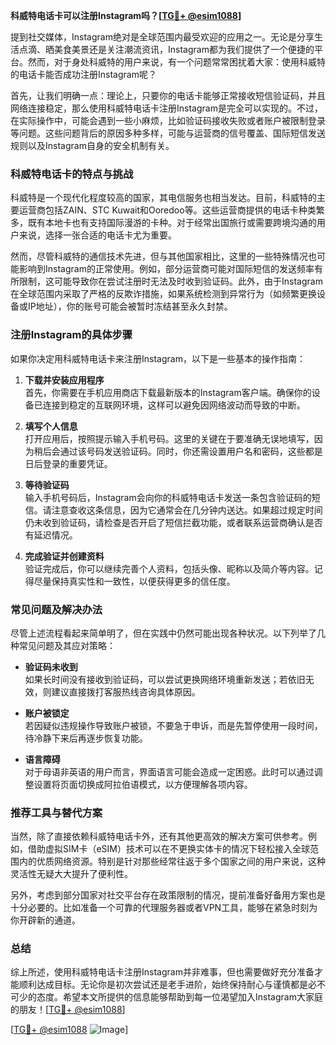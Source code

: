 **科威特电话卡可以注册Instagram吗？[[TG💪+ @esim1088](https://t.me/s/esim1088)]**

提到社交媒体，Instagram绝对是全球范围内最受欢迎的应用之一。无论是分享生活点滴、晒美食美景还是关注潮流资讯，Instagram都为我们提供了一个便捷的平台。然而，对于身处科威特的用户来说，有一个问题常常困扰着大家：使用科威特的电话卡能否成功注册Instagram呢？

首先，让我们明确一点：理论上，只要你的电话卡能够正常接收短信验证码，并且网络连接稳定，那么使用科威特电话卡注册Instagram是完全可以实现的。不过，在实际操作中，可能会遇到一些小麻烦，比如验证码接收失败或者账户被限制登录等问题。这些问题背后的原因多种多样，可能与运营商的信号覆盖、国际短信发送规则以及Instagram自身的安全机制有关。

### 科威特电话卡的特点与挑战

科威特是一个现代化程度较高的国家，其电信服务也相当发达。目前，科威特的主要运营商包括ZAIN、STC Kuwait和Ooredoo等。这些运营商提供的电话卡种类繁多，既有本地卡也有支持国际漫游的卡种。对于经常出国旅行或需要跨境沟通的用户来说，选择一张合适的电话卡尤为重要。

然而，尽管科威特的通信技术先进，但与其他国家相比，这里的一些特殊情况也可能影响到Instagram的正常使用。例如，部分运营商可能对国际短信的发送频率有所限制，这可能导致你在尝试注册时无法及时收到验证码。此外，由于Instagram在全球范围内采取了严格的反欺诈措施，如果系统检测到异常行为（如频繁更换设备或IP地址），你的账号可能会被暂时冻结甚至永久封禁。

### 注册Instagram的具体步骤

如果你决定用科威特电话卡来注册Instagram，以下是一些基本的操作指南：

1. **下载并安装应用程序**  
   首先，你需要在手机应用商店下载最新版本的Instagram客户端。确保你的设备已连接到稳定的互联网环境，这样可以避免因网络波动而导致的中断。

2. **填写个人信息**  
   打开应用后，按照提示输入手机号码。这里的关键在于要准确无误地填写，因为稍后会通过该号码发送验证码。同时，你还需设置用户名和密码，这些都是日后登录的重要凭证。

3. **等待验证码**  
   输入手机号码后，Instagram会向你的科威特电话卡发送一条包含验证码的短信。请注意查收这条信息，因为它通常会在几分钟内送达。如果超过规定时间仍未收到验证码，请检查是否开启了短信拦截功能，或者联系运营商确认是否有延迟情况。

4. **完成验证并创建资料**  
   验证完成后，你可以继续完善个人资料，包括头像、昵称以及简介等内容。记得尽量保持真实性和一致性，以便获得更多的信任度。

### 常见问题及解决办法

尽管上述流程看起来简单明了，但在实践中仍然可能出现各种状况。以下列举了几种常见问题及其应对策略：

- **验证码未收到**  
  如果长时间没有接收到验证码，可以尝试更换网络环境重新发送；若依旧无效，则建议直接拨打客服热线咨询具体原因。

- **账户被锁定**  
  若因疑似违规操作导致账户被锁，不要急于申诉，而是先暂停使用一段时间，待冷静下来后再逐步恢复功能。

- **语言障碍**  
  对于母语非英语的用户而言，界面语言可能会造成一定困惑。此时可以通过调整设置将页面切换成阿拉伯语模式，以方便理解各项内容。

### 推荐工具与替代方案

当然，除了直接依赖科威特电话卡外，还有其他更高效的解决方案可供参考。例如，借助虚拟SIM卡（eSIM）技术可以在不更换实体卡的情况下轻松接入全球范围内的优质网络资源。特别是针对那些经常往返于多个国家之间的用户来说，这种灵活性无疑大大提升了便利性。

另外，考虑到部分国家对社交平台存在政策限制的情况，提前准备好备用方案也是十分必要的。比如准备一个可靠的代理服务器或者VPN工具，能够在紧急时刻为你开辟新的通道。

### 总结

综上所述，使用科威特电话卡注册Instagram并非难事，但也需要做好充分准备才能顺利达成目标。无论你是初次尝试还是老手进阶，始终保持耐心与谨慎都是必不可少的态度。希望本文所提供的信息能够帮助到每一位渴望加入Instagram大家庭的朋友！[[TG💪+ @esim1088](https://t.me/s/esim1088)]

[[TG💪+ @esim1088](https://t.me/s/esim1088) ![Image](https://i.postimg.cc/4NQfJmqS/Snipaste-2025-05-13-00-14-12.png)]